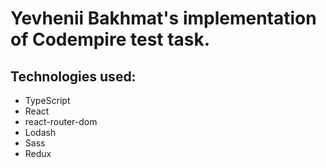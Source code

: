 # Yevhenii Bakhmat's implementation of Codempire test task.

## Technologies used: 
* TypeScript
* React
* react-router-dom
* Lodash
* Sass
* Redux
